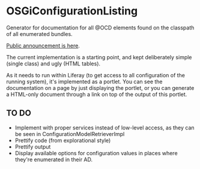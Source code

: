# OSGiConfigurationListing

Generator for documentation for all @OCD elements found on the classpath of all enumerated bundles.

[Public announcement is here](https://liferay.dev/blogs/-/blogs/exploring-documentation).

The current implementation is a starting point, and kept deliberately simple (single class) and ugly (HTML tables). 

As it needs to run within Liferay (to get access to all configuration of the running system), it's implemented as a portlet. You can see the documentation on a page by just displaying the portlet, or you can generate a HTML-only document through a link on top of the output of this portlet.

## TO DO

* Implement with proper services instead of low-level access, as they can be seen in ConfigurationModelRetrieverImpl
* Prettify code (from explorational style)
* Prettify output
* Display available options for configuration values in places where they're enumerated in their AD.
